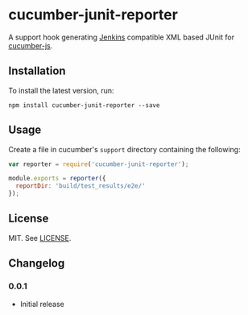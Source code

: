 cucumber-junit-reporter
=======================

A support hook generating [Jenkins](http://jenkins-ci.org/) compatible XML based JUnit for [cucumber-js](https://github.com/cucumber/cucumber-js).

Installation
------------

To install the latest version, run:

    npm install cucumber-junit-reporter --save

Usage
-----


Create a file in cucumber's `support` directory containing the following:

```JavaScript
var reporter = require('cucumber-junit-reporter');

module.exports = reporter({
  reportDir: 'build/test_results/e2e/'
});
```

License
-------

MIT. See [LICENSE](https://github.com/davidparsson/cucumber-junit-reporter/blob/master/LICENSE).

Changelog
---------

### 0.0.1
- Initial release
